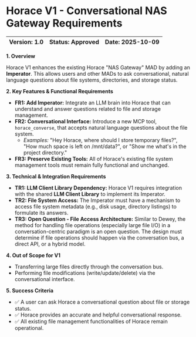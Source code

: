 # Horace V1 - Conversational NAS Gateway Requirements
| **Version:** 1.0 | **Status:** Approved | **Date:** 2025-10-09 |
| :--- | :--- | :--- |

**1. Overview**

Horace V1 enhances the existing Horace "NAS Gateway" MAD by adding an **Imperator**. This allows users and other MADs to ask conversational, natural language questions about file systems, directories, and storage status.

**2. Key Features & Functional Requirements**

*   **FR1: Add Imperator:** Integrate an LLM brain into Horace that can understand and answer questions related to file and storage management.
*   **FR2: Conversational Interface:** Introduce a new MCP tool, `horace_converse`, that accepts natural language questions about the file system.
    *   *Examples:* "Hey Horace, where should I store temporary files?", "How much space is left on /mnt/data?", or "Show me what's in the project directory."
*   **FR3: Preserve Existing Tools:** All of Horace's existing file system management tools must remain fully functional and unchanged.

**3. Technical & Integration Requirements**

*   **TR1: LLM Client Library Dependency:** Horace V1 requires integration with the shared **LLM Client Library** to implement its Imperator.
*   **TR2: File System Access:** The Imperator must have a mechanism to access file system metadata (e.g., disk usage, directory listings) to formulate its answers.
*   **TR3: Open Question - File Access Architecture:** Similar to Dewey, the method for handling file operations (especially large file I/O) in a conversation-centric paradigm is an open question. The design must determine if file operations should happen via the conversation bus, a direct API, or a hybrid model.

**4. Out of Scope for V1**

*   Transferring large files directly through the conversation bus.
*   Performing file modifications (write/update/delete) via the conversational interface.

**5. Success Criteria**

*   ✅ A user can ask Horace a conversational question about file or storage status.
*   ✅ Horace provides an accurate and helpful conversational response.
*   ✅ All existing file management functionalities of Horace remain operational.
